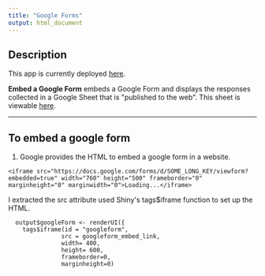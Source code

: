 ```yaml
---
title: "Google Forms"
output: html_document
---
```


## Description

This app is currently deployed [here](https://joannaz.shinyapps.io/gs-forms/). 

**Embed a Google Form** embeds a Google Form and displays the responses collected in a Google Sheet that is "published to the web". This sheet is viewable [here](https://docs.google.com/spreadsheets/d/1K5g_3bxsE33T4ZuwUfxmzGY5RXNvQAAP78vis1EHFps/pubhtml). 

---

## To embed a google form

1. Google provides the HTML to embed a google form in a website. 
```
<iframe src="https://docs.google.com/forms/d/SOME_LONG_KEY/viewform?embedded=true" width="760" height="500" frameborder="0" marginheight="0" marginwidth="0">Loading...</iframe>
```
I extracted the src attribute used Shiny's tags$iframe function to set up the HTML. 

```
  output$googleForm <- renderUI({
    tags$iframe(id = "googleform",
               src = googleform_embed_link,
               width= 400,
               height= 600,
               frameborder=0,
               marginheight=0)
```

